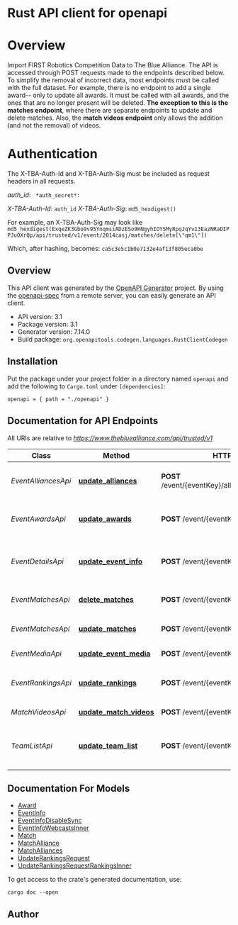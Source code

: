 # Rust API client for openapi

# Overview
Import FIRST Robotics Competition Data to The Blue Alliance. The API is accessed through POST requests made to the endpoints described below. To simplify the removal of incorrect data, most endpoints must be called with the full dataset. For example, there is no endpoint to add a single award-- only to update all awards. It must be called with all awards, and the ones that are no longer present will be deleted. **The exception to this is the matches endpoint**, where there are separate endpoints to update and delete matches. Also, the **match videos endpoint** only allows the addition (and not the removal) of videos.
# Authentication
The X-TBA-Auth-Id and X-TBA-Auth-Sig must be included as request headers in all requests.

*auth_id*: ``  *auth_secret*: ``

*X-TBA-Auth-Id*: `auth_id`  *X-TBA-Auth-Sig*: `md5_hexdigest()`

For example, an X-TBA-Auth-Sig may look like `md5_hexdigest(ExqeZK3Gbo9v95YnqmsiADzESo9HNgyhIOYSMyRpqJqYv13EazNRaDIPPJuOXrQp/api/trusted/v1/event/2014casj/matches/delete[\"qm1\"])`

Which, after hashing, becomes: `ca5c3e5c1b0e7132e4af13f805eca0be`


## Overview

This API client was generated by the [OpenAPI Generator](https://openapi-generator.tech) project.  By using the [openapi-spec](https://openapis.org) from a remote server, you can easily generate an API client.

- API version: 3.1
- Package version: 3.1
- Generator version: 7.14.0
- Build package: `org.openapitools.codegen.languages.RustClientCodegen`

## Installation

Put the package under your project folder in a directory named `openapi` and add the following to `Cargo.toml` under `[dependencies]`:

```
openapi = { path = "./openapi" }
```

## Documentation for API Endpoints

All URIs are relative to *https://www.thebluealliance.com/api/trusted/v1*

Class | Method | HTTP request | Description
------------ | ------------- | ------------- | -------------
*EventAlliancesApi* | [**update_alliances**](docs/EventAlliancesApi.md#update_alliances) | **POST** /event/{eventKey}/alliance_selections/update | Update the alliance selections at an event
*EventAwardsApi* | [**update_awards**](docs/EventAwardsApi.md#update_awards) | **POST** /event/{eventKey}/awards/update | Update the award listing at an event
*EventDetailsApi* | [**update_event_info**](docs/EventDetailsApi.md#update_event_info) | **POST** /event/{eventKey}/info/update | Update top-level properties for the event
*EventMatchesApi* | [**delete_matches**](docs/EventMatchesApi.md#delete_matches) | **POST** /event/{eventKey}/matches/delete | Delete matches at an event
*EventMatchesApi* | [**update_matches**](docs/EventMatchesApi.md#update_matches) | **POST** /event/{eventKey}/matches/update | Update matches at an event
*EventMediaApi* | [**update_event_media**](docs/EventMediaApi.md#update_event_media) | **POST** /event/{eventKey}/media/add | Add event videos
*EventRankingsApi* | [**update_rankings**](docs/EventRankingsApi.md#update_rankings) | **POST** /event/{eventKey}/rankings/update | Update team rankings at an event
*MatchVideosApi* | [**update_match_videos**](docs/MatchVideosApi.md#update_match_videos) | **POST** /event/{eventKey}/match_videos/add | Add match videos
*TeamListApi* | [**update_team_list**](docs/TeamListApi.md#update_team_list) | **POST** /event/{eventKey}/team_list/update | Update the list of teams attending an event


## Documentation For Models

 - [Award](docs/Award.md)
 - [EventInfo](docs/EventInfo.md)
 - [EventInfoDisableSync](docs/EventInfoDisableSync.md)
 - [EventInfoWebcastsInner](docs/EventInfoWebcastsInner.md)
 - [Match](docs/Match.md)
 - [MatchAlliance](docs/MatchAlliance.md)
 - [MatchAlliances](docs/MatchAlliances.md)
 - [UpdateRankingsRequest](docs/UpdateRankingsRequest.md)
 - [UpdateRankingsRequestRankingsInner](docs/UpdateRankingsRequestRankingsInner.md)


To get access to the crate's generated documentation, use:

```
cargo doc --open
```

## Author



